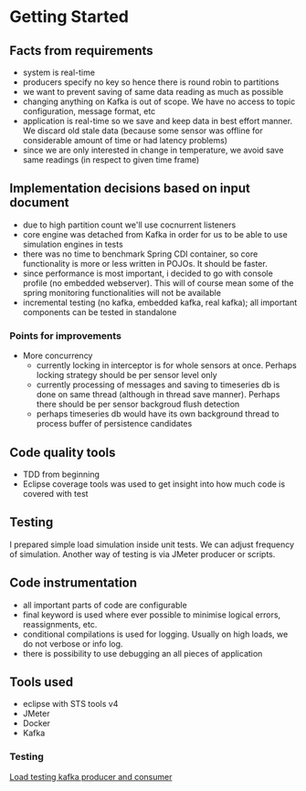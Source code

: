 # Getting Started

## Facts from requirements

- system is real-time
- producers specify no key so hence there is round robin to partitions
- we want to prevent saving of same data reading as much as possible
- changing anything on Kafka is out of scope. We have no access to topic configuration, message format, etc
- application is real-time so we save and keep data in best effort manner. We discard old stale data (because some sensor was offline for considerable amount of time or had latency problems)
- since we are only interested in change in temperature, we avoid save same readings (in respect to given time frame)

## Implementation decisions based on input document

- due to high partition count we'll use cocnurrent listeners
- core engine was detached from Kafka in order for us to be able to use simulation engines in tests
- there was no time to benchmark Spring CDI container, so core functionality is more or less written in POJOs. It should be faster.
- since performance is most important, i decided to go with console profile (no embedded webserver). This will of course mean some of the spring monitoring functionalities will not be available
- incremental testing (no kafka, embedded kafka, real kafka); all important components can be tested in standalone

###  Points for improvements 

- More concurrency
	- currently locking in interceptor is for whole sensors at once. Perhaps locking strategy should be per sensor level only
	- currently processing of messages and saving to timeseries db is done on same thread (although in thread save manner). Perhaps there should be per sensor backgroud flush detection
	- perhaps timeseries db would have its own background thread to process buffer of persistence candidates

## Code quality tools

- TDD from beginning
- Eclipse coverage tools was used to get insight into how much code is covered with test

## Testing

I prepared simple load simulation inside unit tests. We can adjust frequency of simulation. Another way of testing is via JMeter producer or scripts.

## Code instrumentation

- all important parts of code are configurable
- final keyword is used where ever possible to minimise logical errors, reassignments, etc.
- conditional compilations is used for logging. Usually on high loads, we do not verbose or info log.
- there is possibility to use debugging an all pieces of application

## Tools used

- eclipse with STS tools v4
- JMeter
- Docker
- Kafka 

### Testing

[Load testing kafka producer and consumer](https://www.blazemeter.com/blog/kafka-testing)
